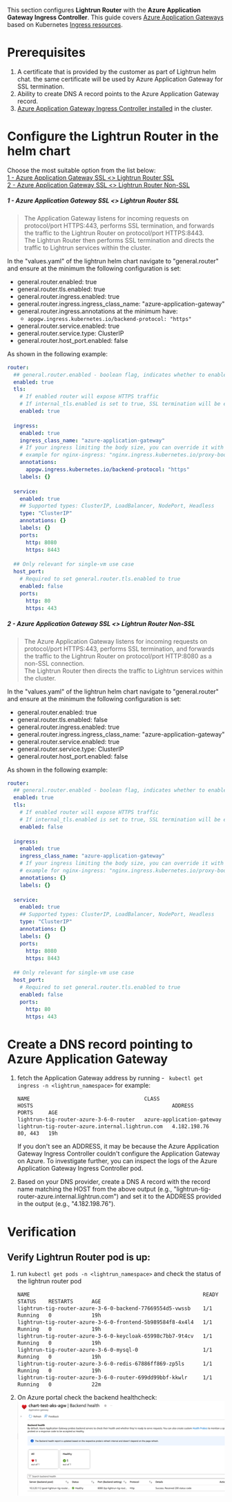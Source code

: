 This section configures **Lightrun Router** with the  **Azure Application Gateway Ingress Controller**.
This guide covers [Azure Application Gateways](https://azure.microsoft.com/en-us/services/application-gateway/) based on Kubernetes [Ingress resources](https://kubernetes.io/docs/concepts/services-networking/ingress/).
# Prerequisites
1. A certificate that is provided by the customer as part of Lightrun helm chat. the same certificate will be used by Azure Application Gateway for SSL termination.
2. Ability to create DNS A record points to the Azure Application Gateway record.
3. [Azure Application Gateway Ingress Controller installed](https://learn.microsoft.com/en-us/azure/application-gateway/ingress-controller-overview) in the cluster.
# Configure the Lightrun Router in the helm chart
Choose the most suitable option from the list below:  
[1 - Azure Application Gateway  SSL <> Lightrun Router SSL](#1-azure-application-gateway-ssl-lightrun-router-ssl)  
[2 - Azure Application Gateway SSL <> Lightrun Router Non-SSL](#2-azure-application-gateway-ssl-lightrun-router-non-ssl)
##### 1 - Azure Application Gateway  SSL <> Lightrun Router SSL
   >The Application Gateway listens for incoming requests on protocol/port HTTPS:443, performs SSL termination, and forwards the traffic to the Lightrun Router on protocol/port HTTPS:8443.  
   >The Lightrun Router then performs SSL termination and directs the traffic to Lightrun services within the cluster.

In the "values.yaml" of the lightrun helm chart navigate to "general.router" and ensure at the minimum the following configuration is set:
* general.router.enabled: true
* general.router.tls.enabled: true
* general.router.ingress.enabled: true
* general.router.ingress.ingress_class_name: "azure-application-gateway"
* general.router.ingress.annotations at the minimum have:
	* `appgw.ingress.kubernetes.io/backend-protocol: "https"`
* general.router.service.enabled: true
* general.router.service.type: ClusterIP
* general.router.host_port.enabled: false  

As shown in the following example:
```yaml
router:  
  ## general.router.enabled - boolean flag, indicates whether to enable a Router (single entrypoint for Lightrun deployment).  
  enabled: true  
  tls:  
    # If enabled router will expose HTTPS traffic  
    # If internal_tls.enabled is set to true, SSL termination will be enabled regardless of this value    # Has to be enabled when exposed by the host_port
    enabled: true  
  
  ingress:  
    enabled: true  
    ingress_class_name: "azure-application-gateway"  
    # If your ingress limiting the body size, you can override it with annotation  
    # example for nginx-ingress: "nginx.ingress.kubernetes.io/proxy-body-size": "25m"
    annotations:  
      appgw.ingress.kubernetes.io/backend-protocol: "https" 
    labels: {}  
  
  service:  
    enabled: true  
    ## Supported types: ClusterIP, LoadBalancer, NodePort, Headless  
    type: "ClusterIP"  
    annotations: {}  
    labels: {}  
    ports:  
      http: 8080  
      https: 8443  
  
  ## Only relevant for single-vm use case  
  host_port:  
    # Required to set general.router.tls.enabled to true  
    enabled: false  
    ports:  
      http: 80  
      https: 443
```
##### 2 - Azure Application Gateway SSL <> Lightrun Router Non-SSL
  >The Azure Application Gateway listens for incoming requests on protocol/port HTTPS:443, performs SSL termination, and forwards the traffic to the Lightrun Router on protocol/port HTTP:8080 as a non-SSL connection.  
  >The Lightrun Router then directs the traffic to Lightrun services within the cluster.

In the "values.yaml" of the lightrun helm chart navigate to "general.router" and ensure at the minimum the following configuration is set:
* general.router.enabled: true
* general.router.tls.enabled: false
* general.router.ingress.enabled: true
* general.router.ingress.ingress_class_name: "azure-application-gateway"
* general.router.service.enabled: true
* general.router.service.type: ClusterIP
* general.router.host_port.enabled: false  

As shown in the following example:
```yaml
router:  
  ## general.router.enabled - boolean flag, indicates whether to enable a Router (single entrypoint for Lightrun deployment).  
  enabled: true  
  tls:  
    # If enabled router will expose HTTPS traffic  
    # If internal_tls.enabled is set to true, SSL termination will be enabled regardless of this value    # Has to be enabled when exposed by the host_port
    enabled: false  
  
  ingress:  
    enabled: true  
    ingress_class_name: "azure-application-gateway"  
    # If your ingress limiting the body size, you can override it with annotation  
    # example for nginx-ingress: "nginx.ingress.kubernetes.io/proxy-body-size": "25m"
    annotations: {}
    labels: {}  
  
  service:  
    enabled: true  
    ## Supported types: ClusterIP, LoadBalancer, NodePort, Headless  
    type: "ClusterIP"  
    annotations: {}  
    labels: {}  
    ports:  
      http: 8080  
      https: 8443  
  
  ## Only relevant for single-vm use case  
  host_port:  
    # Required to set general.router.tls.enabled to true  
    enabled: false  
    ports:  
      http: 80  
      https: 443
```

# Create a DNS record pointing to Azure Application Gateway 

1. fetch the Application Gateway address by running - ` kubectl get ingress -n <lightrun_namespace>` for example: 
	```
	NAME                                     CLASS                       HOSTS                                             ADDRESS        PORTS     AGE
	lightrun-tig-router-azure-3-6-0-router   azure-application-gateway   lightrun-tig-router-azure.internal.lightrun.com   4.182.198.76   80, 443   19h
	```
 
   If you don't see an ADDRESS, it may be because the Azure Application Gateway Ingress Controller couldn't configure the Application Gateway on Azure. 
   To investigate further, you can inspect the logs of the Azure Application Gateway Ingress Controller pod.

2. Based on your DNS provider, create a DNS A record with the record name matching the HOST from the above output (e.g., "lightrun-tig-router-azure.internal.lightrun.com") and set it to the ADDRESS provided in the output (e.g., "4.182.198.76").

# Verification
## Verify Lightrun Router pod is up:

1. run `kubectl get pods -n <lightrun_namespace>` and check the status of the lightrun router pod
	```
	NAME                                                        READY   STATUS    RESTARTS      AGE
	lightrun-tig-router-azure-3-6-0-backend-77669554d5-vwssb    1/1     Running   0             19h
	lightrun-tig-router-azure-3-6-0-frontend-5b989584f8-4x4l4   1/1     Running   0             19h
	lightrun-tig-router-azure-3-6-0-keycloak-65998c7bb7-9t4cv   1/1     Running   0             19h
	lightrun-tig-router-azure-3-6-0-mysql-0                     1/1     Running   0             19h
	lightrun-tig-router-azure-3-6-0-redis-67886ff869-zp5ls      1/1     Running   0             19h
	lightrun-tig-router-azure-3-6-0-router-699dd99bbf-kkwlr     1/1     Running   0             22m
	
	```
 
2. On Azure portal check the backend healthcheck:  
![azure-application-gateway-backend-health](../../images/azure-application-gateway-backend-health.png)